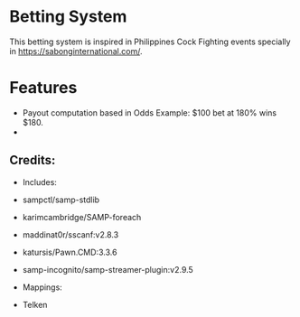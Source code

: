 # Betting System

This betting system is inspired in Philippines Cock Fighting events specially in https://sabonginternational.com/.

# Features
- Payout computation based in Odds Example: $100 bet at 180% wins $180.
- 

## Credits:

- Includes:
- sampctl/samp-stdlib
- karimcambridge/SAMP-foreach
- maddinat0r/sscanf:v2.8.3
- katursis/Pawn.CMD:3.3.6
- samp-incognito/samp-streamer-plugin:v2.9.5

- Mappings:
- Telken